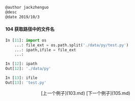 ```markdown
@author jackzhenguo
@desc 
@date 2019/10/3
```

#### 104 获取路径中的文件名

```python
In [11]: import os
    ...: file_ext = os.path.split('./data/py/test.py')
    ...: ipath,ifile = file_ext
    ...:

In [12]: ipath
Out[12]: './data/py'

In [13]: ifile
Out[13]: 'test.py'
```

<center>[上一个例子](103.md)    [下一个例子](105.md)</center>